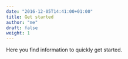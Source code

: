 ```yaml
---
date: "2016-12-05T14:41:00+01:00"
title: Get started
author: "me"
draft: false
weight: 1
---
```


Here you find information to quickly get started.
